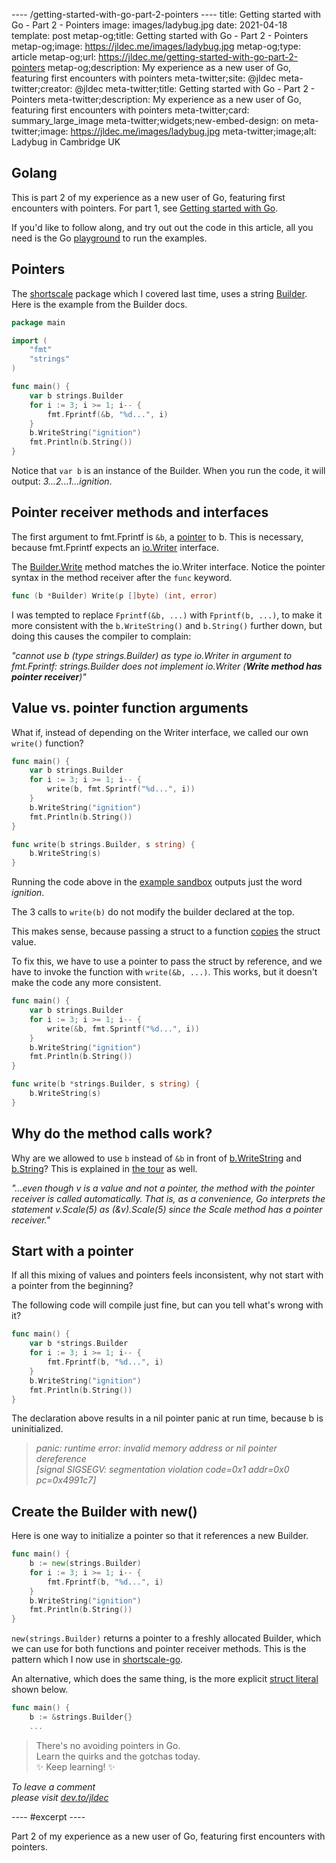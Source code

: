 ---- /getting-started-with-go-part-2-pointers ----
title: Getting started with Go - Part 2 - Pointers
image: images/ladybug.jpg
date: 2021-04-18
template: post
metap-og;title: Getting started with Go - Part 2 - Pointers
metap-og;image: https://jldec.me/images/ladybug.jpg
metap-og;type: article
metap-og;url: https://jldec.me/getting-started-with-go-part-2-pointers
metap-og;description: My experience as a new user of Go, featuring first encounters with pointers
meta-twitter;site: @jldec
meta-twitter;creator: @jldec
meta-twitter;title: Getting started with Go - Part 2 - Pointers
meta-twitter;description: My experience as a new user of Go, featuring first encounters with pointers
meta-twitter;card: summary_large_image
meta-twitter;widgets;new-embed-design: on
meta-twitter;image: https://jldec.me/images/ladybug.jpg
meta-twitter;image;alt: Ladybug in Cambridge UK

## Golang

This is part 2 of my experience as a new user of Go, featuring first encounters with pointers. For part 1, see [Getting started with Go](/getting-started-with-go).

If you'd like to follow along, and try out out the code in this article, all you need is the Go [playground](https://play.golang.org/) to run the examples.

## Pointers

The [shortscale](https://github.com/jldec/shortscale-go/blob/main/shortscale.go) package which I covered last time, uses a string [Builder](https://pkg.go.dev/strings#Builder). Here is the example from the Builder docs.

```go
package main

import (
	"fmt"
	"strings"
)

func main() {
	var b strings.Builder
	for i := 3; i >= 1; i-- {
		fmt.Fprintf(&b, "%d...", i)
	}
	b.WriteString("ignition")
	fmt.Println(b.String())
}
```

Notice that `var b` is an instance of the Builder. When you run the code, it will output: _3...2...1...ignition_.

## Pointer receiver methods and interfaces

The first argument to fmt.Fprintf is `&b`, a [pointer](https://tour.golang.org/moretypes/1) to b. This is necessary, because fmt.Fprintf expects an [io.Writer](https://pkg.go.dev/io#Writer) interface.

The [Builder.Write](https://pkg.go.dev/strings#Builder.Write) method matches the io.Writer interface. Notice the pointer syntax in the method receiver after the `func` keyword.

```go
func (b *Builder) Write(p []byte) (int, error)
```

I was tempted to replace `Fprintf(&b, ...)` with `Fprintf(b, ...)`, to make it more consistent with the `b.WriteString()` and `b.String()` further down, but doing this causes the compiler to complain:

_"cannot use b (type strings.Builder) as type io.Writer in argument to fmt.Fprintf:
strings.Builder does not implement io.Writer (**Write method has pointer receiver**)"_

## Value vs. pointer function arguments

What if, instead of depending on the Writer interface, we called our own `write()` function?

```go
func main() {
	var b strings.Builder
	for i := 3; i >= 1; i-- {
		write(b, fmt.Sprintf("%d...", i))
	}
	b.WriteString("ignition")
	fmt.Println(b.String())
}

func write(b strings.Builder, s string) {
	b.WriteString(s)
}
```

Running the code above in the [example sandbox](https://pkg.go.dev/strings#Builder) outputs just the word _ignition_. 

The 3 calls to `write(b)` do not modify the builder declared at the top.

This makes sense, because passing a struct to a function [copies](https://tour.golang.org/methods/4) the struct value.

To fix this, we have to use a pointer to pass the struct by reference, and we have to invoke the function with `write(&b, ...)`. This works, but it doesn't make the code any more consistent.

```go
func main() {
	var b strings.Builder
	for i := 3; i >= 1; i-- {
		write(&b, fmt.Sprintf("%d...", i))
	}
	b.WriteString("ignition")
	fmt.Println(b.String())
}

func write(b *strings.Builder, s string) {
	b.WriteString(s)
}
```

## Why do the method calls work?

Why are we allowed to use `b` instead of `&b` in front of [b.WriteString](https://pkg.go.dev/strings#Builder.WriteString) and [b.String](https://pkg.go.dev/strings#Builder.String)? This is explained in [the tour](https://tour.golang.org/methods/6) as well.

_"...even though v is a value and not a pointer, the method with the pointer receiver is called automatically. That is, as a convenience, Go interprets the statement v.Scale(5) as (&v).Scale(5) since the Scale method has a pointer receiver."_

## Start with a pointer

If all this mixing of values and pointers feels inconsistent, why not start with a pointer from the beginning?

The following code will compile just fine, but can you tell what's wrong with it?

```go
func main() {
	var b *strings.Builder
	for i := 3; i >= 1; i-- {
		fmt.Fprintf(b, "%d...", i)
	}
	b.WriteString("ignition")
	fmt.Println(b.String())
}
```
The declaration above results in a nil pointer panic at run time, because b is uninitialized.

> _panic: runtime error: invalid memory address or nil pointer dereference  
[signal SIGSEGV: segmentation violation code=0x1 addr=0x0 pc=0x4991c7]_

## Create the Builder with new()

Here is one way to initialize a pointer so that it references a new Builder.

```go
func main() {
	b := new(strings.Builder)
	for i := 3; i >= 1; i-- {
		fmt.Fprintf(b, "%d...", i)
	}
	b.WriteString("ignition")
	fmt.Println(b.String())
}
```

`new(strings.Builder)` returns a pointer to a freshly allocated Builder, which we can use for both functions and pointer receiver methods. This is the pattern which I now use in [shortscale-go](https://github.com/jldec/shortscale-go/blob/2485be23ef48660d8913b2ac884030220dc82d74/shortscale.go#L17-L24).


An alternative, which does the same thing, is the more explicit [struct literal](https://tour.golang.org/moretypes/5) shown below.

```go
func main() {
	b := &strings.Builder{}
	...
```

> There's no avoiding pointers in Go.  
> Learn the quirks and the gotchas today.  
> ✨ Keep learning! ✨

_To leave a comment  
please visit [dev.to/jldec](https://dev.to/jldec/getting-started-with-go-part-2-pointers-4a47)_

---- #excerpt ----

Part 2 of my experience as a new user of Go, featuring first encounters with pointers.